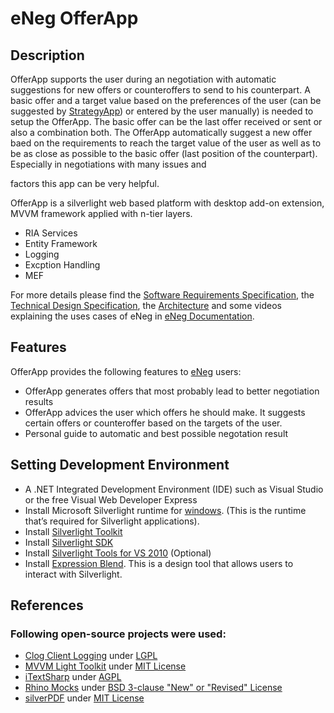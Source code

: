 # eNeg OfferApp

## Description

OfferApp supports the user during an negotiation with automatic suggestions for new offers or counteroffers to send to his counterpart. A basic offer and a target value based on the preferences of the user (can be suggested by [StrategyApp](https://github.com/ivconsult/eNeg-StrategyApp)) or entered by the user manually) is needed to setup the OfferApp. The basic offer can be the last offer received or sent or also a combination both. The OfferApp automatically suggest a new offer baed on the requirements to reach the target value of the user as well as to be as close as possible to the basic offer (last position of the counterpart). Especially in negotiations with many issues and 

factors this app can be very helpful.

OfferApp is a silverlight web based platform with desktop add-on extension, MVVM framework applied with n-tier layers.

* RIA Services
* Entity Framework
* Logging
* Excption Handling
* MEF

For more details please find the [Software Requirements Specification](https://github.com/ivconsult/eNeg/blob/master/eNeg%20Documentation/SRS_eNeg_Negotiation_Framework.docx), the [Technical Design Specification](https://github.com/ivconsult/eNeg/blob/master/eNeg%20Documentation/eNeg_TDS_KR.docx), the [Architecture](https://github.com/ivconsult/eNeg/blob/master/eNeg%20Documentation/eNEG%20Infrastructure%20logical%20Architecture.docx) and some videos explaining the uses cases of eNeg in [eNeg Documentation](https://github.com/ivconsult/eNeg/tree/master/eNeg%20Documentation).

## Features

OfferApp provides the following features to [eNeg](https://github.com/ivconsult/eNeg) users:

* OfferApp generates offers that most probably lead to better negotiation results
* OfferApp advices the user which offers he should make. It suggests certain offers or counteroffer based on the targets of the user.
* Personal guide to automatic and best possible negotation result

## Setting Development Environment

* A .NET Integrated Development Environment (IDE) such as Visual Studio or the free Visual Web Developer Express
* Install Microsoft Silverlight runtime for [windows](https://go.microsoft.com/fwlink/?LinkId=229324). (This is the runtime that’s required for Silverlight applications).
* Install [Silverlight Toolkit](https://silverlight.codeplex.com/releases/view/78435)
* Install [Silverlight SDK](https://www.microsoft.com/en-us/download/details.aspx?id=28359)
* Install [Silverlight Tools for VS 2010](https://www.microsoft.com/en-us/download/details.aspx?id=28358) (Optional)
* Install [Expression Blend](https://www.microsoft.com/en-eg/download/details.aspx?id=3062). This is a design tool that allows users to interact with Silverlight.

## References
### Following open-source projects were used:
* [Clog Client Logging](http://clog.codeplex.com) under [LGPL](http://clog.codeplex.com/license)
* [MVVM Light Toolkit](http://www.mvvmlight.net) under [MIT License](http://mvvmlight.codeplex.com/license)
* [iTextSharp](https://github.com/itext/itextsharp) under [AGPL](https://github.com/itext/itextsharp/blob/develop/LICENSE.md)
* [Rhino Mocks](https://github.com/ayende/rhino-mocks) under [BSD 3-clause "New" or "Revised" License](https://github.com/ayende/rhino-mocks/blob/master/license.txt)
* [silverPDF](https://silverpdf.codeplex.com/) under [MIT License](https://silverpdf.codeplex.com/license)
